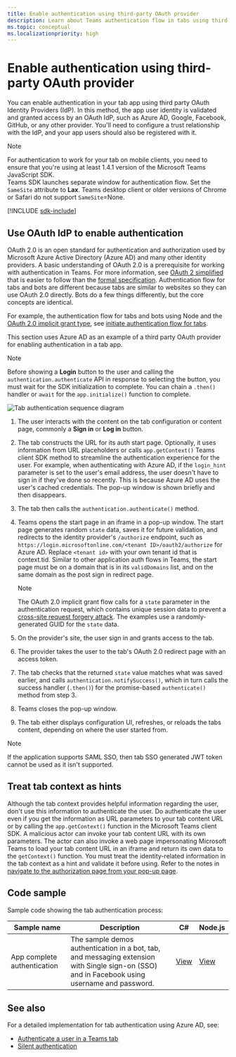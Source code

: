 ```yaml
---
title: Enable authentication using third-party OAuth provider
description: Learn about Teams authentication flow in tabs using third party OAuth provider with Azure AD configuration and code samples.
ms.topic: conceptual
ms.localizationpriority: high
---
```

# Enable authentication using third-party OAuth provider

You can enable authentication in your tab app using third party OAuth Identity Providers (IdP). In this method, the app user identity is validated and granted access by an OAuth IdP, such as Azure AD, Google, Facebook, GitHub, or any other provider. You'll need to configure a trust relationship with the IdP, and your app users should also be registered with it.

> [!NOTE]
> For authentication to work for your tab on mobile clients, you need to ensure that you're using at least 1.4.1 version of the Microsoft Teams JavaScript SDK.  
> Teams SDK launches separate window for authentication flow. Set the `SameSite` attribute to **Lax**. Teams desktop client or older versions of Chrome or Safari do not support `SameSite`=None.

[!INCLUDE [sdk-include](~/includes/sdk-include.md)]

## Use OAuth IdP to enable authentication

OAuth 2.0 is an open standard for authentication and authorization used by Microsoft Azure Active Directory (Azure AD) and many other identity providers. A basic understanding of OAuth 2.0 is a prerequisite for working with authentication in Teams. For more information, see [OAuth 2 simplified](https://aaronparecki.com/oauth-2-simplified/) that is easier to follow than the [formal specification](https://oauth.net/2/). Authentication flow for tabs and bots are different because tabs are similar to websites so they can use OAuth 2.0 directly. Bots do a few things differently, but the core concepts are identical.

For example, the authentication flow for tabs and bots using Node and the [OAuth 2.0 implicit grant type](https://oauth.net/2/grant-types/implicit/), see [initiate authentication flow for tabs](~/tabs/how-to/authentication/auth-tab-aad.md#initiate-authentication-flow).

This section uses Azure AD as an example of a third party OAuth provider for enabling authentication in a tab app.

> [!NOTE]
> Before showing a **Login** button to the user and calling the `authentication.authenticate` API in response to selecting the button, you must wait for the SDK initialization to complete. You can chain a `.then()` handler or `await` for the `app.initialize()` function to complete.

![Tab authentication sequence diagram](~/assets/images/authentication/tab_auth_sequence_diagram.png)

1. The user interacts with the content on the tab configuration or content page, commonly a **Sign in** or **Log in** button.
2. The tab constructs the URL for its auth start page. Optionally, it uses information from URL placeholders or calls `app.getContext()` Teams client SDK method to streamline the authentication experience for the user. For example, when authenticating with Azure AD, if the `login_hint` parameter is set to the user's email address, the user doesn't have to sign in if they've done so recently. This is because Azure AD uses the user's cached credentials. The pop-up window is shown briefly and then disappears.
3. The tab then calls the `authentication.authenticate()` method.
4. Teams opens the start page in an iframe in a pop-up window. The start page generates random `state` data, saves it for future validation, and redirects to the identity provider's `/authorize` endpoint, such as `https://login.microsoftonline.com/<tenant ID>/oauth2/authorize` for Azure AD. Replace `<tenant id>` with your own tenant id that is context.tid.
Similar to other application auth flows in Teams, the start page must be on a domain that is in its `validDomains` list, and on the same domain as the post sign in redirect page.

    > [!NOTE]
    > The OAuth 2.0 implicit grant flow calls for a `state` parameter in the authentication request, which contains unique session data to prevent a [cross-site request forgery attack](https://en.wikipedia.org/wiki/Cross-site_request_forgery). The examples use a randomly-generated GUID for the `state` data.

5. On the provider's site, the user sign in and grants access to the tab.
6. The provider takes the user to the tab's OAuth 2.0 redirect page with an access token.
7. The tab checks that the returned `state` value matches what was saved earlier, and calls `authentication.notifySuccess()`, which in turn calls the success handler (`.then()`) for the promise-based `authenticate()` method from step 3.
8. Teams closes the pop-up window.
9. The tab either displays configuration UI, refreshes, or reloads the tabs content, depending on where the user started from.

> [!NOTE]
> If the application supports SAML SSO, then tab SSO generated JWT token cannot be used as it isn't supported.

## Treat tab context as hints

Although the tab context provides helpful information regarding the user, don't use this information to authenticate the user. Do authenticate the user even if you get the information as URL parameters to your tab content URL or by calling the `app.getContext()` function in the Microsoft Teams client SDK. A malicious actor can invoke your tab content URL with its own parameters. The actor can also invoke a web page impersonating Microsoft Teams to load your tab content URL in an iframe and return its own data to the `getContext()` function. You must treat the identity-related information in the tab context as a  hint and validate it before using. Refer to the notes in [navigate to the authorization page from your pop-up page](~/tabs/how-to/authentication/auth-tab-aad.md#navigate-to-the-authorization-page-from-your-pop-up-page).

## Code sample

Sample code showing the tab authentication process:

| **Sample name** | **Description** | **C#** | **Node.js** |
|-----------------|-----------------|-------------|------------|
| App complete authentication | The sample demos authentication in a bot, tab, and messaging extension with Single sign-on (SSO) and in Facebook using username and password. | [View](https://github.com/OfficeDev/Microsoft-Teams-Samples/tree/main/samples/app-complete-auth/csharp) | [View](https://github.com/OfficeDev/Microsoft-Teams-Samples/tree/main/samples/app-complete-auth/nodejs) |

## See also

For a detailed implementation for tab authentication using Azure AD, see:

* [Authenticate a user in a Teams tab](~/tabs/how-to/authentication/auth-tab-AAD.md)
* [Silent authentication](~/tabs/how-to/authentication/auth-silent-AAD.md)
